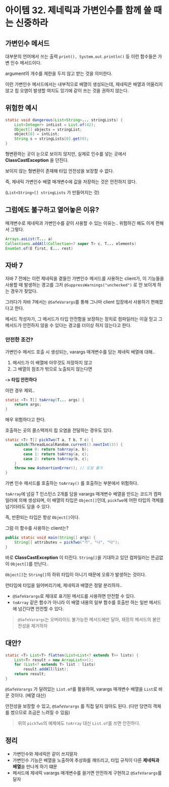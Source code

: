 # 아이템 32. 제네릭과 가변인수를 함께 쓸 때는 신중하라

## 가변인수 메서드

대부분의 언어에서 쓰는 출력 `print(), System.out.println()` 등 이런 함수들은 가변 인수 메서드이다.

argument의 개수를 제한을 두지 않고 받는 것을 의미한다.

이런 가변인수 메서드에서는 내부적으로 배열이 생성되는데, 제네릭은 배열과 어울리지 않고 힙 오염이 발생할 여지도 있기에 같이 쓰는 것을 권하지 않는다.

## 위험한 예시

```java
static void dangerous(List<String>... stringLists) {
    List<Integer> intList = List.of(42);
    Object[] objects = stringList;
    object[0] = intList;
    String s = stringLists[0].get(0);
}
```

형변환하는 곳이 눈으로 보이지 않지만, 실제로 인수를 넣는 곳에서 **ClassCastException** 을 던진다.

보이지 않는 형변환이 존재해 타입 안전성을 보장할 수 없다.

즉, 제네릭 가변인수 배열 매개변수에 값을 저장하는 것은 안전하지 않다.

(`List<String>[] stringLists` 가 만들어지는 것)

## 그럼에도 불구하고 열어놓은 이유?

매개변수로 제네릭과 가변인수를 같이 사용할 수 있는 이유는.. 위험하긴 해도 이게 편해서 그렇다.

```java
Arrays.asList(T... a)
Collections.addAll(Collection<? super T> c, T... elements)
EnumSet.of(E first, E... rest)
```

## 자바 7

자바 7 전에는 이런 제네릭을 곁들인 가변인수 메서드를 사용하는 client가, 이 기능들을 사용할 때 발생하는 경고를 그저 `@SuppressWarnings("unchecked")` 로 안 보이게 하는 경우가 잦았다.

그러다가 자바 7에서는 `@SafeVarargs`를 통해 그나마 client 입장에서 사용하기 편해졌다고 한다.

메서드 작성자가, 그 메서드가 타입 안전함을 보장하는 장치로 컴파일러는 이걸 믿고 그 메서드가 안전하지 않을 수 있다는 경고를 더이상 하지 않는다고 한다.

### 안전한 조건?

가변인수 메서드 호출 시 생성되는, varargs 매개변수를 담는 제네릭 배열에 대해..

1. 메서드가 이 배열에 아무것도 저장하지 않고
2. 그 배열의 참조가 밖으로 노출되지 않는다면

**-> 타입 안전하다**

이런 경우 제외..
```java
static <T> T[] toArray(T... args) {
    return args;
}
```

매우 위험하다고 한다.

호출하는 곳의 콜스택까지 힙 오염을 전달하는 경우도 있다.

```java
static <T> T[] pickTwo(T a, T b, T c) {
    switch(ThreadLocalRandom.current().nextInt(3)) {
        case 0: return toArray(a, b);
        case 1: return toArray(a, c);
        case 2: return toArray(b, c);
    }
    throw new AsdsertionError(); // 도달 불가
}
```

가변 인수 메서드를 호출하는 `toArray()` 를 호출하는 부분에서 위험하다.

`toArray`에 넘길 T 인스턴스 2개를 담을 varargs 매개변수 배열을 만드는 코드가 컴파일러에 의해 생성되며, 이 배열의 타입은 `Object[]`인데,  `pickTwo`에 어떤 타입의 객체를 넘기더라도 담을 수 있다.

즉, 반환되는 타입은 항상 `Object[]`이다.

그럼 이 함수를 사용하는 client는?

```java
public static void main(String[] args) {
    String[] attributes = pickTwo("가", "나", "다");
}
```

바로 **ClassCastException** 이 터진다. `String[]`을 기대하고 있던 컴파일러는 뜬금없이 `Object[]`를 만난다..

`Object[]`는 `String[]`의 하위 타입이 아니기 때문에 오류가 발생하는 것이다.

런타임에 타입을 잃어버리기에, 제네릭과 배열은 정말 분리하자..

- `@SafeVarargs`로 제대로 표기된 메서드를 사용하면 안전할 수 있다.
- `toArray` 같은 함수가 아니라 이 배열 내용의 일부 함수를 호출만 하는 일반 메서드에 넘긴다면 안전할 수 있다.

> `@SafeVarargs`는 오버라이드 불가능한 메서드에만 달아, 재정의 메서드의 불안전성을 제거하자

## 대안?

```java
static <T> List<T> flatten(List<List<? extends T>> lists) {
    List<T> result = new ArrayList<>();
    for (List<? extends T> list : lists)
        result.addAll(list);
    return result;
}
```

`@SafeVarargs` 가 달려있는 `List.of`를 활용하여, varargs 매개변수 배열을 `List`로 바꾼 것이다. (배열 대신)

안전성을 보장할 수 있고, `@SafeVarargs` 를 직접 달지 않아도 된다. (다만 당연히 객체를 썼으므로 조금은 느려질 수 있음)

> 위의 `pickTwo`의 예제에도 `toArray` 대신 `List.of`를 쓰면 안전하다.

## 정리

- 가변인수와 제네릭은 같이 쓰지말자
- 가변인수 기능은 배열을 노출하여 추상화를 깨뜨리고, 타입 규칙이 다른 **제네릭과 배열**을 만나게 하기 떄문
- 메서드에 제네릭 varargs 매개변수를 쓸거면 안전하게 구현하고 `@SafeVarargs`를 달자
